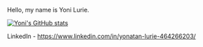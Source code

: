 Hello, my name is Yoni Lurie. 

[![Yoni's GitHub stats](https://github-readme-stats.vercel.app/api?username=yonilurie)](https://github.com/yonilurie/github-readme-stats)

LinkedIn - https://www.linkedin.com/in/yonatan-lurie-464266203/
<!---
yonilurie/yonilurie is a ✨ special ✨ repository because its `README.md` (this file) appears on your GitHub profile.
You can click the Preview link to take a look at your changes.
--->
